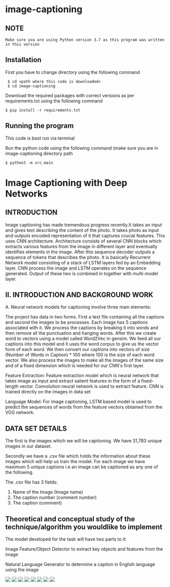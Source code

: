 # image-captioning

## NOTE 

    Make sure you are using Python version 3.7 as this program was written in this version

## Installation 

First you have to change directory using the following command
   
     $ cd <path where this code is downloaded>
     $ cd image-captioning

Download the required packages with correct versions as per requirements.txt using the following command
    
    $ pip install -r requirements.txt

## Running the program

This code is best run via terminal

Run the python code using the following command (make sure you are in image-captioning directory path
    
    $ python3 -m src.main


# Image Captioning with Deep Networks

## INTRODUCTION
Image captioning has made tremendous progress recently.It takes an input and gives text describing the content of the photo. It takes photo as input and outputs encoded representation of it that captures crucial features. This uses CNN architecture. Architecture consists of several CNN blocks which extracts various features from the image in different layer and eventually identifies elements in the image. After this sequence decoder outputs a sequence of tokens that describes the photo. It is basically Recurrent Network model consisting of a stack of LSTM layers fed by an Embedding layer. CNN process the image and LSTM operates on the sequence generated. Output of these two is combined in together with multi-model layer. 

## II. INTRODUCTION AND BACKGROUND WORK

A. Neural network models for captioning involve three main elements:

The project has data in two forms. First a text file containing all the captions and second the images to be processes. Each image has 5 captions associated with it. We process the captions by breaking it into words and then remove all the punctuation and hanging words. After this we create word to vectors using a model called Word2Vec in gensim. We feed all our captions into this model and it uses the word corpus to give us the vector form of each word. We then convert our captions into vectors of size (Number of Words in Caption) * 100 where 100 is the size of each word vector. We also process the images to make all the images of the same size and of a fixed dimension which is needed for our CNN's first layer.

Feature Extraction: Feature extraction model which is neural network that takes image as input and extract salient features in the form of a fixed-length vector. Convolution neural network is used to extract feature. CNN is trained directly on the images in data set


Language Model: For image captioning, LSTM based model is used to predict the sequences of words from the feature vectors obtained from the VGG network.

## DATA SET DETAILS 

The first is the images which we will be captioning. We have 31,783 unique images in our dataset.

Secondly we have a .csv file which holds the information about these images which will help us train the model. For each image we have maximum 5 unique captions i.e an image can be captioned as any one of the following.

The .csv file has 3 fields:
1. Name of the Image (Image name)
2. The caption number (comment number)
3. The caption (comment)

## Theoretical and conceptual study of the technique/algorithm you wouldlike to implement

The model developed for the task will have two parts to it:

Image Feature/Object Detector to extract key objects and features from the image 

Natural Language Generator to determine a caption in English language using the image 



<img src = "https://github.com/Nikita-Chorghe/Image-Captioning-with-Deep-Networks/blob/master/Images/1.jpg"></img>
<img src = "https://github.com/Nikita-Chorghe/Image-Captioning-with-Deep-Networks/blob/master/Images/2.jpg"></img>
<img src = "https://github.com/Nikita-Chorghe/Image-Captioning-with-Deep-Networks/blob/master/Images/3.jpg"></img>
<img src = "https://github.com/Nikita-Chorghe/Image-Captioning-with-Deep-Networks/blob/master/Images/4.jpg"></img>
<img src = "https://github.com/Nikita-Chorghe/Image-Captioning-with-Deep-Networks/blob/master/Images/5.jpg"></img>
<img src = "https://github.com/Nikita-Chorghe/Image-Captioning-with-Deep-Networks/blob/master/Images/LSTM.png"></img>
<img src = "https://github.com/Nikita-Chorghe/Image-Captioning-with-Deep-Networks/blob/master/Images/vgg16 arch.png"></img>
<img src = "https://github.com/Nikita-Chorghe/Image-Captioning-with-Deep-Networks/blob/master/Images/word_graph.jpg"></img>

